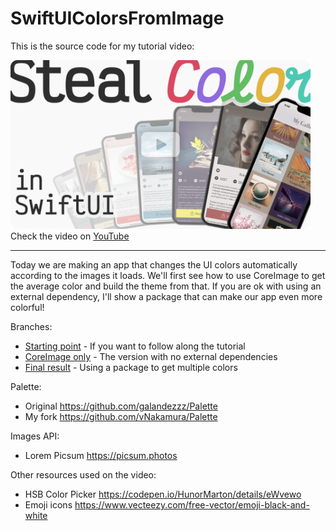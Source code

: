 [videoURL]: https://www.youtube.com/watch?v=EsEX--xuAy8

# SwiftUIColorsFromImage
This is the source code for my tutorial video:

[<img src="./video.png" alt="Steal Colors in SwiftUI" width="480"/>][videoURL]  
Check the video on [YouTube][videoURL]

---

Today we are making an app that changes the UI colors automatically according to the images it loads.
We'll first see how to use CoreImage to get the average color and build the theme from that. If you are ok with using an external dependency, I'll show a package that can make our app even more colorful!

Branches:

- [Starting point](https://github.com/vNakamura/SwiftUIColorsFromImage/tree/starting-point) - If you want to follow along the tutorial
- [CoreImage only](https://github.com/vNakamura/SwiftUIColorsFromImage/tree/coreimage-only) - The version with no external dependencies
- [Final result](https://github.com/vNakamura/SwiftUIColorsFromImage) - Using a package to get multiple colors

Palette:

- Original https://github.com/galandezzz/Palette
- My fork https://github.com/vNakamura/Palette

Images API:

- Lorem Picsum https://picsum.photos

Other resources used on the video:

- HSB Color Picker https://codepen.io/HunorMarton/details/eWvewo
- Emoji icons https://www.vecteezy.com/free-vector/emoji-black-and-white